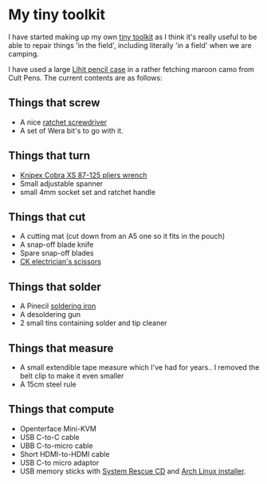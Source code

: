 # My tiny toolkit

I have started making up my own [tiny toolkit](https://tinytoolk.it/) as I think it's really useful to be able to repair things 'in the field', including literally 'in a field' when we are camping.

I have used a large [Lihit pencil case](https://cultpens.com/products/lihit-lab-triple-pen-case) in a rather fetching maroon camo from Cult Pens.  The current contents are as follows:

## Things that screw

- A nice [ratchet screwdriver](https://tinytoolk.it/tools/wera-838-ra-s/)
- A set of Wera bit's to go with it.

## Things that turn

- [Knipex Cobra XS 87-125 pliers wrench](https://tinytoolk.it/tools/knipex-cobra/)
- Small adjustable spanner
- small 4mm socket set and ratchet handle

## Things that cut

- A cutting mat (cut down from an A5 one so it fits in the pouch)
- A snap-off blade knife
- Spare snap-off blades
- [CK electrician's scissors](https://www.primetools.co.uk/product/ck-492001-heavy-duty-electricians-scissors-140mm-soft-cable-tape-ties/)

## Things that solder

- A Pinecil [soldering iron](https://tinytoolk.it/tools/pinecil-soldering-iron/)
- A desoldering gun
- 2 small tins containing solder and tip cleaner

## Things that measure

- A small extendible tape measure which I've had for years.. I removed the belt clip to make it even smaller
- A 15cm steel rule

## Things that compute

- Openterface Mini-KVM
- USB C-to-C cable
- UBB C-to-micro cable
- Short HDMI-to-HDMI cable
- USB C-to micro adaptor
- USB memory sticks with [System Rescue CD](https://www.system-rescue.org/) and [Arch Linux installer](https://www.archlinux.org). 
